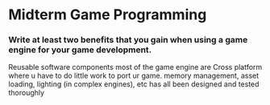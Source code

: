 # Midterm Game Programming

### Write at least two benefits that you gain when using a game engine for your game development. 
  Reusable software components
  most of the game engine are  Cross platform where u have to do little work to port ur game.
  memory management, asset loading, lighting (in complex engines), etc has all been designed and tested thoroughly 


